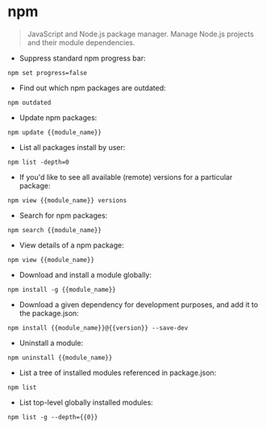 # npm

> JavaScript and Node.js package manager. Manage Node.js projects and their module dependencies.

- Suppress standard npm progress bar:

`npm set progress=false`

- Find out which npm packages are outdated:

`npm outdated`

- Update npm packages:

`npm update {{module_name}}`

- List all packages install by user:

`npm list -depth=0`

- If you'd like to see all available (remote) versions for a particular package:

`npm view {{module_name}} versions`

- Search for npm packages:

`npm search {{module_name}}`

- View details of a npm package:

`npm view {{module_name}}`

- Download and install a module globally:

`npm install -g {{module_name}}`

- Download a given dependency for development purposes, and add it to the package.json:

`npm install {{module_name}}@{{version}} --save-dev`

- Uninstall a module:

`npm uninstall {{module_name}}`

- List a tree of installed modules referenced in package.json:

`npm list`

- List top-level globally installed modules:

`npm list -g --depth={{0}}`
